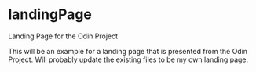 # landingPage
Landing Page for the Odin Project

This will be an example for a landing page that is 
presented from the Odin Project. Will probably update
the existing files to be my own landing page.
